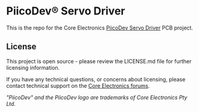 # PiicoDev® Servo Driver

This is the repo for the Core Electronics [PiicoDev Servo Driver](https://core-electronics.com.au/catalog/product/view/sku/CE09181) PCB project.

## License
This project is open source - please review the LICENSE.md file for further licensing information.

If you have any technical questions, or concerns about licensing, please contact technical support on the [Core Electronics forums](https://forum.core-electronics.com.au/).


*\"PiicoDev\" and the PiicoDev logo are trademarks of Core Electronics Pty Ltd.*
